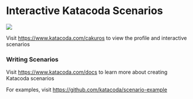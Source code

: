 # Interactive Katacoda Scenarios

[![](http://shields.katacoda.com/katacoda/cakuros/count.svg)](https://www.katacoda.com/cakuros "Get your profile on Katacoda.com")

Visit https://www.katacoda.com/cakuros to view the profile and interactive scenarios

### Writing Scenarios
Visit https://www.katacoda.com/docs to learn more about creating Katacoda scenarios

For examples, visit https://github.com/katacoda/scenario-example
